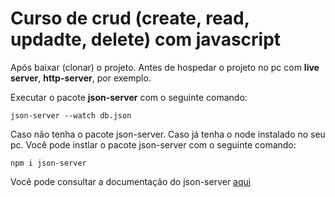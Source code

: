 <!-- abrir a pasta admin no vscode e 
rodar o json server: 
```js
json-server --watch db.json
```

Rodar: browser-sync start --server --file . --host --port 5000 --startPath admin/telas/lista_cliente.html -->
# Curso de crud (create, read, updadte, delete) com javascript

Após baixar (clonar) o projeto. Antes de hospedar o projeto no pc com **live server**, **http-server**, por exemplo.

Executar o pacote **json-server** com o seguinte comando:

```
json-server --watch db.json
```

Caso não tenha o pacote json-server. Caso já tenha o node instalado no seu pc. Você pode instlar o pacote json-server com o seguinte comando: 

```
npm i json-server
```

Você pode consultar a documentação do json-server [aqui](https://www.npmjs.com/package/json-server)
